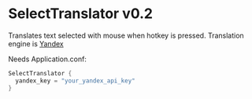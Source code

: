 # SelectTranslator v0.2

Translates text selected with mouse when hotkey is pressed. Translation engine is [Yandex](https://translate.yandex.com/)

Needs Application.conf:

```scala
SelectTranslator {
  yandex_key = "your_yandex_api_key"
}
```
